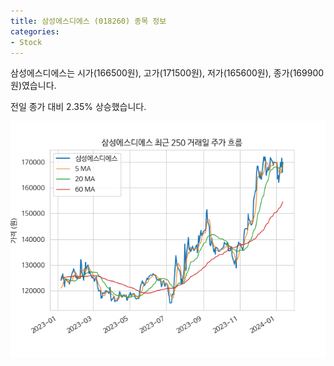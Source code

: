 ```yaml
---
title: 삼성에스디에스 (018260) 종목 정보
categories:
- Stock
---
```


삼성에스디에스는 시가(166500원), 고가(171500원), 저가(165600원), 종가(169900원)였습니다.

전일 종가 대비 2.35% 상승했습니다.

<!-- more -->

![018260](/assets/images/stock/018260.png)